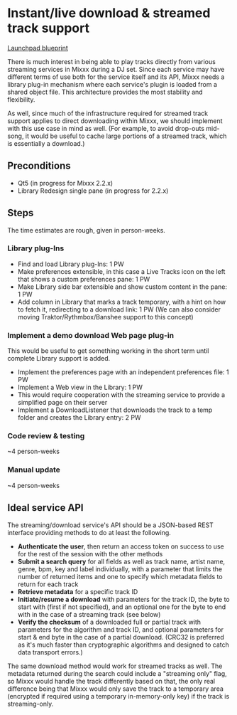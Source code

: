 # Instant/live download & streamed track support

[Launchpad
blueprint](https://blueprints.launchpad.net/mixxx/+spec/streamed-live-downloaded-tracks)

There is much interest in being able to play tracks directly from
various streaming services in Mixxx during a DJ set. Since each service
may have different terms of use both for the service itself and its API,
Mixxx needs a library plug-in mechanism where each service's plugin is
loaded from a shared object file. This architecture provides the most
stability and flexibility.

As well, since much of the infrastructure required for streamed track
support applies to direct downloading within Mixxx, we should implement
with this use case in mind as well. (For example, to avoid drop-outs
mid-song, it would be useful to cache large portions of a streamed
track, which is essentially a download.)

## Preconditions

  - Qt5 (in progress for Mixxx 2.2.x)
  - Library Redesign single pane (in progress for 2.2.x) 

## Steps

The time estimates are rough, given in person-weeks.

### Library plug-Ins

  - Find and load Library plug-Ins: 1 PW 
  - Make preferences extensible, in this case a Live Tracks icon on the
    left that shows a custom preferences pane: 1 PW
  - Make Library side bar extensible and show custom content in the
    pane: 1 PW
  - Add column in Library that marks a track temporary, with a hint on
    how to fetch it, redirecting to a download link: 1 PW (We can also
    consider moving Traktor/Rythmbox/Banshee support to this concept)

### Implement a demo download Web page plug-in

This would be useful to get something working in the short term until
complete Library support is added.

  - Implement the preferences page with an independent preferences file:
    1 PW
  - Implement a Web view in the Library: 1 PW 
  - This would require cooperation with the streaming service to provide
    a simplified page on their server
  - Implement a DownloadListener that downloads the track to a temp
    folder and creates the Library entry: 2 PW

### Code review & testing

\~4 person-weeks

### Manual update

\~4 person-weeks

## Ideal service API

The streaming/download service's API should be a JSON-based REST
interface providing methods to do at least the following.

  - **Authenticate the user**, then return an access token on success to
    use for the rest of the session with the other methods
  - **Submit a search query** for all fields as well as track name,
    artist name, genre, bpm, key and label individually, with a
    parameter that limits the number of returned items and one to
    specify which metadata fields to return for each track
  - **Retrieve metadata** for a specific track ID
  - **Initiate/resume a download** with parameters for the track ID, the
    byte to start with (first if not specified), and an optional one for
    the byte to end with in the case of a streaming track (see below)
  - **Verify the checksum** of a downloaded full or partial track with
    parameters for the algorithm and track ID, and optional parameters
    for start & end byte in the case of a partial download. (CRC32 is
    preferred as it's much faster than cryptographic algorithms and
    designed to catch data transport errors.)

The same download method would work for streamed tracks as well. The
metadata returned during the search could include a "streaming only"
flag, so Mixxx would handle the track differently based on that, the
only real difference being that Mixxx would only save the track to a
temporary area (encrypted if required using a temporary in-memory-only
key) if the track is streaming-only.
